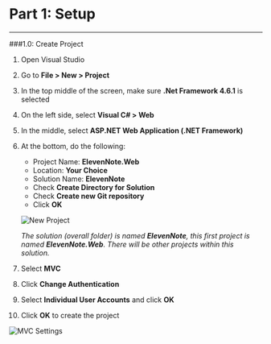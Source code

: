 # Part 1: Setup
---
###1.0: Create Project
1.  Open Visual Studio
2.  Go to **File > New > Project**
3.  In the top middle of the screen, make sure **.Net Framework 4.6.1** is selected
4.  On the left side, select **Visual C# > Web**
5.  In the middle, select **ASP.NET Web Application (.NET Framework)**
6.  At the bottom, do the following:
    - Project Name: **ElevenNote.Web**
    - Location: **Your Choice** 
    - Solution Name: **ElevenNote**
    - Check **Create Directory for Solution**
    - Check **Create new Git repository**
    - Click **OK**

    ![New Project](/assets/1.0-A.png)

    *The solution (overall folder) is named **_ElevenNote_**, this first project is named **_ElevenNote.Web_**.  There will be other projects within this solution.*
7. Select **MVC**
8. Click **Change Authentication**
9. Select **Individual User Accounts** and click **OK**
11. Click **OK** to create the project

![MVC Settings](/assets/1.0-B.png)